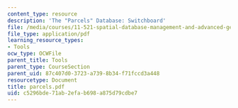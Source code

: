 ```yaml
---
content_type: resource
description: 'The "Parcels" Database: Switchboard'
file: /media/courses/11-521-spatial-database-management-and-advanced-geographic-information-systems-spring-2003/c5296bde71ab2efab698a875d79cdbe7_parcels.pdf
file_type: application/pdf
learning_resource_types:
- Tools
ocw_type: OCWFile
parent_title: Tools
parent_type: CourseSection
parent_uid: 87c407d0-3723-a739-8b34-f71fccd3a448
resourcetype: Document
title: parcels.pdf
uid: c5296bde-71ab-2efa-b698-a875d79cdbe7
---
```

